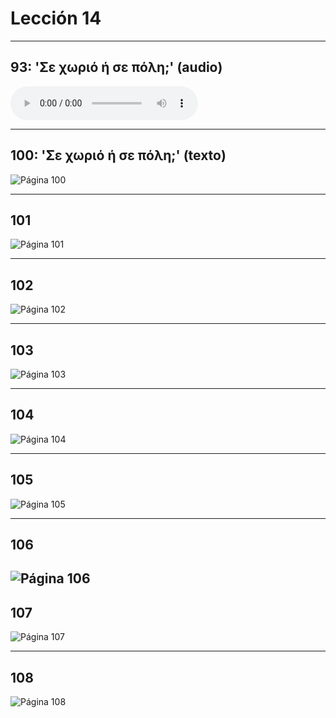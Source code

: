 # Lección 14

---

## 93: 'Σε χωριό ή σε πόλη;' (audio)

<audio controls="controls">
  <source type="audio/mpeg" src="../GM_Audios/13_Akh_avtoi_hoi_giatroi.mp3"></source>
</audio>

---

## 100: 'Σε χωριό ή σε πόλη;' (texto)

![Página 100](Metodo/Textbook_Pagina_100.png)

---

## 101

![Página 101](Metodo/Textbook_Pagina_101.png)

---

## 102

![Página 102](Metodo/Textbook_Pagina_102.png)

---

## 103

![Página 103](Metodo/Textbook_Pagina_103.png)

---

## 104

![Página 104](Metodo/Textbook_Pagina_104.png)

---

## 105

![Página 105](Metodo/Textbook_Pagina_105.png)

---

## 106

![Página 106](Metodo/Textbook_Pagina_106.png)
---

## 107

![Página 107](Metodo/Textbook_Pagina_107.png)

---

## 108

![Página 108](Metodo/Textbook_Pagina_108.png)
